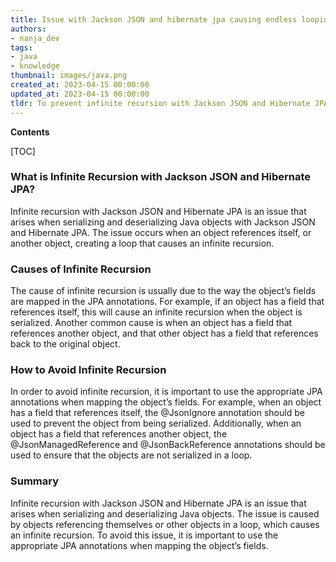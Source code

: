 ```yaml
---
title: Issue with Jackson JSON and hibernate jpa causing endless looping
authors:
- nanja_dev
tags:
- java
- knowledge
thumbnail: images/java.png
created_at: 2023-04-15 00:00:00
updated_at: 2023-04-15 00:00:00
tldr: To prevent infinite recursion with Jackson JSON and Hibernate JPA, use the @JsonIgnore annotation on the entities` fields that reference each other.
---
```


**Contents**

[TOC]

### What is Infinite Recursion with Jackson JSON and Hibernate JPA?
Infinite recursion with Jackson JSON and Hibernate JPA is an issue that arises when serializing and deserializing Java objects with Jackson JSON and Hibernate JPA. The issue occurs when an object references itself, or another object, creating a loop that causes an infinite recursion.

### Causes of Infinite Recursion
The cause of infinite recursion is usually due to the way the object’s fields are mapped in the JPA annotations. For example, if an object has a field that references itself, this will cause an infinite recursion when the object is serialized. Another common cause is when an object has a field that references another object, and that other object has a field that references back to the original object.

### How to Avoid Infinite Recursion
In order to avoid infinite recursion, it is important to use the appropriate JPA annotations when mapping the object’s fields. For example, when an object has a field that references itself, the @JsonIgnore annotation should be used to prevent the object from being serialized. Additionally, when an object has a field that references another object, the @JsonManagedReference and @JsonBackReference annotations should be used to ensure that the objects are not serialized in a loop.

### Summary
Infinite recursion with Jackson JSON and Hibernate JPA is an issue that arises when serializing and deserializing Java objects. The issue is caused by objects referencing themselves or other objects in a loop, which causes an infinite recursion. To avoid this issue, it is important to use the appropriate JPA annotations when mapping the object’s fields.
